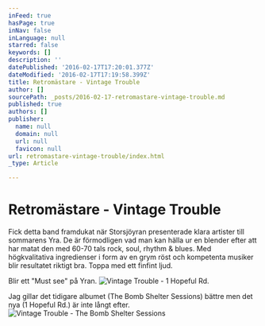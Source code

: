 ```yaml
---
inFeed: true
hasPage: true
inNav: false
inLanguage: null
starred: false
keywords: []
description: ''
datePublished: '2016-02-17T17:20:01.377Z'
dateModified: '2016-02-17T17:19:58.399Z'
title: Retromästare - Vintage Trouble
author: []
sourcePath: _posts/2016-02-17-retromastare-vintage-trouble.md
published: true
authors: []
publisher:
  name: null
  domain: null
  url: null
  favicon: null
url: retromastare-vintage-trouble/index.html
_type: Article

---
```

# Retromästare - Vintage Trouble

Fick detta band framdukat när Storsjöyran presenterade klara artister till sommarens Yra. De är förmodligen vad man kan hälla ur en blender efter att har matat den med 60-70 tals rock, soul, rhythm & blues. Med högkvalitativa ingredienser i form av en grym röst och kompetenta musiker blir resultatet riktigt bra. Toppa med ett finfint ljud.

Blir ett "Must see" på Yran.
![Vintage Trouble - 1 Hopeful Rd.](https://s3-us-west-2.amazonaws.com/the-grid-img/p/c8634e577c5ec89d49ab9777ca127fa995da58ed.jpg)

Jag gillar det tidigare albumet (The Bomb Shelter Sessions) bättre men det nya (1 Hopeful Rd.) är inte långt efter.
![Vintage Trouble - The Bomb Shelter Sessions](https://s3-us-west-2.amazonaws.com/the-grid-img/p/02c68d3e03efee05d83d34916b96674cc794da2a.jpg)